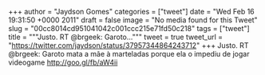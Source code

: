 
+++
author = "Jaydson Gomes"
categories = ["tweet"]
date = "Wed Feb 16 19:31:50 +0000 2011"
draft = false
image = "No media found for this Tweet"
slug = "00cc8014cd951041042c001ccc215e71fd50c218"
tags = ["tweet"]
title = """Justo. RT @brgeek: Garoto..."""
tweet = true
tweet_url = "https://twitter.com/jaydson/status/37957344864243712"
+++
Justo. RT @brgeek: Garoto mata a mãe à marteladas porque ela o impediu de jogar videogame http://goo.gl/fb/aW4ii
